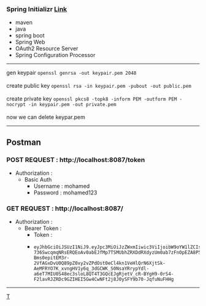### Spring Initializr [Link](https://start.spring.io/)
- maven
- java
- spring boot
- Spring Web
- OAuth2 Resource Server
- Spring Configuration Processor
___
gen keypair
```openssl genrsa -out keypair.pem 2048```
\
\
create public key
```openssl rsa -in keypair.pem -pubout -out public.pem```
\
\
create private key
```openssl pkcs8 -topk8 -inform PEM -outform PEM -nocrypt -in keypair.pem -out private.pem```
\
\
now we can delete keypar.pem
___

## Postman
### POST REQUEST : http://localhost:8087/token
- Authorization :
  - Basic Auth
    - Username : mohamed
    - Password : mohamed123
### GET REQUEST : http://localhost:8087/
- Authorization :
    - Bearer Token :
      - Token :
      - ```
        eyJhbGciOiJSUzI1NiJ9.eyJpc3MiOiJzZWxmIiwic3ViIjoibW9oYW1lZCIsImV4cCI6MTY5MjgyMDYyNCwiaWF0IjoxNjkyODE3MDI0LCJzY29wZSI6InJlYWQifQ.CBMzs2dOu9s-736SwcqmqNRsERQEoAv0abEJfMp7TSMUbhZRXDdRXdyzUm0ab7zFnOpEZA8P55wM6zvv8AROMIJCl1qaWgaWeMPcP2OX_5Ocb49aWiopNLNbszBQLg8PojraqFT7-Bms0epitEM3r-2VfAGxDvU0Q89pZ0xy2vZPdOst0eCl4kn1VeHlQrN6XjtSk-AeMFRYO7K_xvngHV1y6q_3dGCWK_S0NsaYRrypYdl-a6eT7MIU0S48ec3sloL8QT4T3GQcEJgRjetV_cR-BYgH9-0rS4-F2lavRJZRDc9GZIHEI5Gw4CwNFt2j8J0ySFY9b70-JqfuNuFHHg
        ```
___
[T](https://www.youtube.com/watch?v=KYNR5js2cXE)